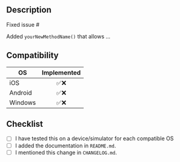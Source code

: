 <!--
Hi there and thank you for your change proposal!

Please fill out the following template to make the review process
as quick and smooth as possible.
-->

## Description

Fixed issue #<issue-number>

<!-- OR, if you're implementing a new feature: -->

Added `yourNewMethodName()` that allows ...

## Compatibility

| OS      | Implemented |
| ------- | :---------: |
| iOS     |    ✅❌     |
| Android |    ✅❌     |
| Windows |    ✅❌     |

## Checklist

<!-- Check completed item: [X] -->

* [ ] I have tested this on a device/simulator for each compatible OS
* [ ] I added the documentation in `README.md`.
* [ ] I mentioned this change in `CHANGELOG.md`.
